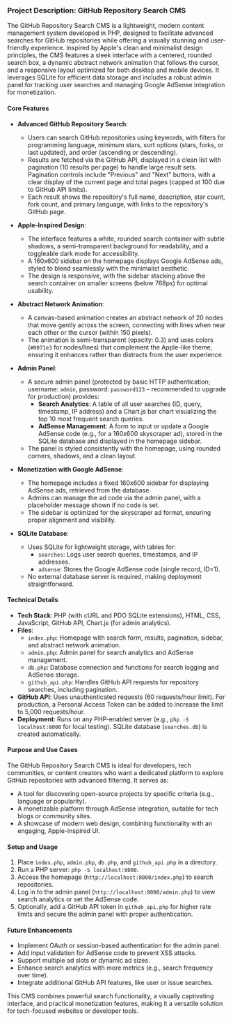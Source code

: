 ### Project Description: GitHub Repository Search CMS

The GitHub Repository Search CMS is a lightweight, modern content management system developed in PHP, designed to facilitate advanced searches for GitHub repositories while offering a visually stunning and user-friendly experience. Inspired by Apple's clean and minimalist design principles, the CMS features a sleek interface with a centered, rounded search box, a dynamic abstract network animation that follows the cursor, and a responsive layout optimized for both desktop and mobile devices. It leverages SQLite for efficient data storage and includes a robust admin panel for tracking user searches and managing Google AdSense integration for monetization.

#### Core Features
- **Advanced GitHub Repository Search**:
  - Users can search GitHub repositories using keywords, with filters for programming language, minimum stars, sort options (stars, forks, or last updated), and order (ascending or descending).
  - Results are fetched via the GitHub API, displayed in a clean list with pagination (10 results per page) to handle large result sets. Pagination controls include "Previous" and "Next" buttons, with a clear display of the current page and total pages (capped at 100 due to GitHub API limits).
  - Each result shows the repository's full name, description, star count, fork count, and primary language, with links to the repository's GitHub page.

- **Apple-Inspired Design**:
  - The interface features a white, rounded search container with subtle shadows, a semi-transparent background for readability, and a toggleable dark mode for accessibility.
  - A 160x600 sidebar on the homepage displays Google AdSense ads, styled to blend seamlessly with the minimalist aesthetic.
  - The design is responsive, with the sidebar stacking above the search container on smaller screens (below 768px) for optimal usability.

- **Abstract Network Animation**:
  - A canvas-based animation creates an abstract network of 20 nodes that move gently across the screen, connecting with lines when near each other or the cursor (within 150 pixels).
  - The animation is semi-transparent (opacity: 0.3) and uses colors (`#0071e3` for nodes/lines) that complement the Apple-like theme, ensuring it enhances rather than distracts from the user experience.

- **Admin Panel**:
  - A secure admin panel (protected by basic HTTP authentication; username: `admin`, password: `password123` – recommended to upgrade for production) provides:
    - **Search Analytics**: A table of all user searches (ID, query, timestamp, IP address) and a Chart.js bar chart visualizing the top 10 most frequent search queries.
    - **AdSense Management**: A form to input or update a Google AdSense code (e.g., for a 160x600 skyscraper ad), stored in the SQLite database and displayed in the homepage sidebar.
  - The panel is styled consistently with the homepage, using rounded corners, shadows, and a clean layout.

- **Monetization with Google AdSense**:
  - The homepage includes a fixed 160x600 sidebar for displaying AdSense ads, retrieved from the database.
  - Admins can manage the ad code via the admin panel, with a placeholder message shown if no code is set.
  - The sidebar is optimized for the skyscraper ad format, ensuring proper alignment and visibility.

- **SQLite Database**:
  - Uses SQLite for lightweight storage, with tables for:
    - `searches`: Logs user search queries, timestamps, and IP addresses.
    - `adsense`: Stores the Google AdSense code (single record, ID=1).
  - No external database server is required, making deployment straightforward.

#### Technical Details
- **Tech Stack**: PHP (with cURL and PDO SQLite extensions), HTML, CSS, JavaScript, GitHub API, Chart.js (for admin analytics).
- **Files**:
  - `index.php`: Homepage with search form, results, pagination, sidebar, and abstract network animation.
  - `admin.php`: Admin panel for search analytics and AdSense management.
  - `db.php`: Database connection and functions for search logging and AdSense storage.
  - `github_api.php`: Handles GitHub API requests for repository searches, including pagination.
- **GitHub API**: Uses unauthenticated requests (60 requests/hour limit). For production, a Personal Access Token can be added to increase the limit to 5,000 requests/hour.
- **Deployment**: Runs on any PHP-enabled server (e.g., `php -S localhost:8000` for local testing). SQLite database (`searches.db`) is created automatically.

#### Purpose and Use Cases
The GitHub Repository Search CMS is ideal for developers, tech communities, or content creators who want a dedicated platform to explore GitHub repositories with advanced filtering. It serves as:
- A tool for discovering open-source projects by specific criteria (e.g., language or popularity).
- A monetizable platform through AdSense integration, suitable for tech blogs or community sites.
- A showcase of modern web design, combining functionality with an engaging, Apple-inspired UI.

#### Setup and Usage
1. Place `index.php`, `admin.php`, `db.php`, and `github_api.php` in a directory.
2. Run a PHP server: `php -S localhost:8000`.
3. Access the homepage (`http://localhost:8000/index.php`) to search repositories.
4. Log in to the admin panel (`http://localhost:8000/admin.php`) to view search analytics or set the AdSense code.
5. Optionally, add a GitHub API token in `github_api.php` for higher rate limits and secure the admin panel with proper authentication.

#### Future Enhancements
- Implement OAuth or session-based authentication for the admin panel.
- Add input validation for AdSense code to prevent XSS attacks.
- Support multiple ad slots or dynamic ad sizes.
- Enhance search analytics with more metrics (e.g., search frequency over time).
- Integrate additional GitHub API features, like user or issue searches.

This CMS combines powerful search functionality, a visually captivating interface, and practical monetization features, making it a versatile solution for tech-focused websites or developer tools.

